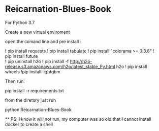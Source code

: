 # Reicarnation-Blues-Book


For Python 3.7  

Create a new virtual enviroment 

open the comand line and pre install : 

! pip install requests
! pip install tabulate
! pip install "colorama >= 0.3.8"
! pip install future  
! pip uninstall h2o
! pip install -f http://h2o-release.s3.amazonaws.com/h2o/latest_stable_Py.html h2o
! pip install wheels 
!pip install lightgbm 


Then run: 

pip install -r requirements.txt 

from the diretory just run 

python Reicarnation-Blues-Book 

** PS: I know it will not run, my computer was so old that I cannot install docker to create a shell 

